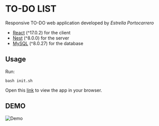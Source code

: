 # TO-DO LIST
Responsive TO-DO web application developed by *Estrella Portocarrero*

- [React](https://reactjs.org/) (^17.0.2) for the client
- [Nest](https://nestjs.com/) (^8.0.0) for the server
- [MySQL](https://www.mysql.com/) (^8.0.27) for the database

## Usage
Run: 

    bash init.sh

Open this [link](https://61d5bf57fe1fba7853062721--dazzling-montalcini-4992f7.netlify.app/) to view the app in your browser.

## DEMO
![Demo](demo.gif)